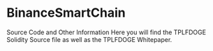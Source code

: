 # BinanceSmartChain
Source Code and Other Information
Here you will find the TPLFDOGE Solidity Source file as well as the TPLFDOGE Whitepaper.
